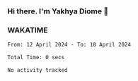 ### Hi there. I'm Yakhya Diome 👋

### WAKATIME
<!--START_SECTION:waka-->

```txt
From: 12 April 2024 - To: 18 April 2024

Total Time: 0 secs

No activity tracked
```

<!--END_SECTION:waka-->
